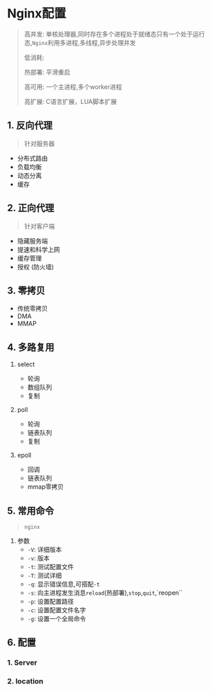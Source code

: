 # Nginx配置

> 高并发: 单核处理器,同时存在多个进程处于就绪态只有一个处于运行态,`Nginx`利用多进程,多线程,异步处理并发
>
> 低消耗: 
>
> 热部署: 平滑重启
>
> 高可用: 一个主进程,多个worker进程
>
> 高扩展: C语言扩展，LUA脚本扩展  

## 1. 反向代理

> 针对服务器

- 分布式路由
- 负载均衡
- 动态分离
- 缓存

## 2. 正向代理

> 针对客户端

- 隐藏服务端 
- 提速和科学上网
- 缓存管理
- 授权 (防火墙)

## 3. 零拷贝

- 传统零拷贝
- DMA
- MMAP

## 4. 多路复用

1. select
   - 轮询
   - 数组队列
   - 复制

2. poll
   - 轮询
   - 链表队列
   - 复制

3. epoll
   - 回调
   - 链表队列
   - mmap零拷贝

## 5. 常用命令

> `nginx`

1. 参数
   - `-V`: 详细版本
   - `-v`: 版本
   - `-t`: 测试配置文件
   - `-T`: 测试详细
   - `-q`: 显示错误信息,可搭配`-t`
   - `-s`: 向主进程发生消息`reload`(热部署),`stop`,`quit`,`reopen``
   - `-p`: 设置配置路径
   - `-c`: 设置配置文件名字
   - `-g`: 设置一个全局命令

## 6. 配置

### 1. Server

### 2. location







